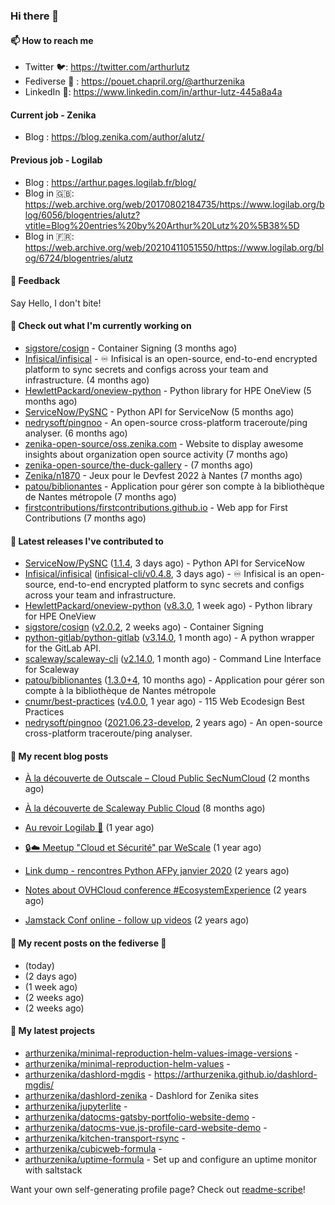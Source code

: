 ### Hi there 👋

#### 📫 How to reach me

- Twitter 🐦: https://twitter.com/arthurlutz
- Fediverse 🐘 : https://pouet.chapril.org/@arthurzenika
- LinkedIn 👔:  https://www.linkedin.com/in/arthur-lutz-445a8a4a

#### Current job - Zenika 

- Blog : https://blog.zenika.com/author/alutz/

#### Previous job - Logilab

- Blog : https://arthur.pages.logilab.fr/blog/
- Blog in 🇬🇧: https://web.archive.org/web/20170802184735/https://www.logilab.org/blog/6056/blogentries/alutz?vtitle=Blog%20entries%20by%20Arthur%20Lutz%20%5B38%5D
- Blog in 🇫🇷: https://web.archive.org/web/20210411051550/https://www.logilab.org/blog/6724/blogentries/alutz

#### 💬 Feedback

Say Hello, I don't bite!

#### 👷 Check out what I'm currently working on

- [sigstore/cosign](https://github.com/sigstore/cosign) - Container Signing (3 months ago)
- [Infisical/infisical](https://github.com/Infisical/infisical) - ♾ Infisical is an open-source, end-to-end encrypted platform to sync secrets and configs across your team and infrastructure. (4 months ago)
- [HewlettPackard/oneview-python](https://github.com/HewlettPackard/oneview-python) - Python library for HPE OneView (5 months ago)
- [ServiceNow/PySNC](https://github.com/ServiceNow/PySNC) - Python API for ServiceNow (5 months ago)
- [nedrysoft/pingnoo](https://github.com/nedrysoft/pingnoo) - An open-source cross-platform traceroute/ping analyser. (6 months ago)
- [zenika-open-source/oss.zenika.com](https://github.com/zenika-open-source/oss.zenika.com) - Website to display awesome insights about organization open source activity (7 months ago)
- [zenika-open-source/the-duck-gallery](https://github.com/zenika-open-source/the-duck-gallery) -  (7 months ago)
- [Zenika/n1870](https://github.com/Zenika/n1870) - Jeux pour le Devfest 2022 à Nantes (7 months ago)
- [patou/biblionantes](https://github.com/patou/biblionantes) - Application pour gérer son compte à la bibliothèque de Nantes métropole (7 months ago)
- [firstcontributions/firstcontributions.github.io](https://github.com/firstcontributions/firstcontributions.github.io) - Web app for First Contributions (7 months ago)


#### 🔭 Latest releases I've contributed to

- [ServiceNow/PySNC](https://github.com/ServiceNow/PySNC) ([1.1.4](https://github.com/ServiceNow/PySNC/releases/tag/1.1.4), 3 days ago) - Python API for ServiceNow
- [Infisical/infisical](https://github.com/Infisical/infisical) ([infisical-cli/v0.4.8](https://github.com/Infisical/infisical/releases/tag/infisical-cli/v0.4.8), 3 days ago) - ♾ Infisical is an open-source, end-to-end encrypted platform to sync secrets and configs across your team and infrastructure.
- [HewlettPackard/oneview-python](https://github.com/HewlettPackard/oneview-python) ([v8.3.0](https://github.com/HewlettPackard/oneview-python/releases/tag/v8.3.0), 1 week ago) - Python library for HPE OneView
- [sigstore/cosign](https://github.com/sigstore/cosign) ([v2.0.2](https://github.com/sigstore/cosign/releases/tag/v2.0.2), 2 weeks ago) - Container Signing
- [python-gitlab/python-gitlab](https://github.com/python-gitlab/python-gitlab) ([v3.14.0](https://github.com/python-gitlab/python-gitlab/releases/tag/v3.14.0), 1 month ago) - A python wrapper for the GitLab API.
- [scaleway/scaleway-cli](https://github.com/scaleway/scaleway-cli) ([v2.14.0](https://github.com/scaleway/scaleway-cli/releases/tag/v2.14.0), 1 month ago) - Command Line Interface for Scaleway
- [patou/biblionantes](https://github.com/patou/biblionantes) ([1.3.0&#43;4](https://github.com/patou/biblionantes/releases/tag/1.3.0%2B4), 10 months ago) - Application pour gérer son compte à la bibliothèque de Nantes métropole
- [cnumr/best-practices](https://github.com/cnumr/best-practices) ([v4.0.0](https://github.com/cnumr/best-practices/releases/tag/v4.0.0), 1 year ago) - 115 Web Ecodesign Best Practices
- [nedrysoft/pingnoo](https://github.com/nedrysoft/pingnoo) ([2021.06.23-develop](https://github.com/nedrysoft/pingnoo/releases/tag/2021.06.23-develop), 2 years ago) - An open-source cross-platform traceroute/ping analyser.

#### 📜 My recent blog posts 

- [À la découverte de Outscale – Cloud Public SecNumCloud](https://blog.zenika.com/2023/02/21/a-la-decouverte-de-outscale-cloud-public-secnumcloud/) (2 months ago)
- [À la découverte de Scaleway Public Cloud](https://blog.zenika.com/2022/09/07/a-la-decouverte-de-scaleway-public-cloud/) (8 months ago)

- [Au revoir Logilab 👋](https://arthur.pages.logilab.fr/blog/au-revoir-logilab.html) (1 year ago)
- [🔒☁️ Meetup &#34;Cloud et Sécurité&#34; par WeScale](https://arthur.pages.logilab.fr/blog/meetup-cloud-et-securite-par-wescale.html) (1 year ago)
- [Link dump - rencontres Python AFPy janvier 2020](https://arthur.pages.logilab.fr/blog/link-dump-rencontres-python-afpy-janvier-2020.html) (2 years ago)
- [Notes about OVHCloud conference #EcosystemExperience](https://arthur.pages.logilab.fr/blog/notes-about-ovhcloud-conference-ecosystemexperience.html) (2 years ago)
- [Jamstack Conf online - follow up videos](https://arthur.pages.logilab.fr/blog/jamstack-conf-online-follow-up-videos.html) (2 years ago)

#### 📜 My recent posts on the fediverse 🐘

- [](https://pouet.chapril.org/@arthurzenika/110349316020386718) (today)
- [](https://pouet.chapril.org/@arthurzenika/110337730581590871) (2 days ago)
- [](https://pouet.chapril.org/@arthurzenika/110304377020661929) (1 week ago)
- [](https://pouet.chapril.org/@arthurzenika/110237579710672619) (2 weeks ago)
- [](https://pouet.chapril.org/@arthurzenika/110237572828665206) (2 weeks ago)

#### 🌱 My latest projects

- [arthurzenika/minimal-reproduction-helm-values-image-versions](https://github.com/arthurzenika/minimal-reproduction-helm-values-image-versions) - 
- [arthurzenika/minimal-reproduction-helm-values](https://github.com/arthurzenika/minimal-reproduction-helm-values) - 
- [arthurzenika/dashlord-mgdis](https://github.com/arthurzenika/dashlord-mgdis) - https://arthurzenika.github.io/dashlord-mgdis/
- [arthurzenika/dashlord-zenika](https://github.com/arthurzenika/dashlord-zenika) - Dashlord for Zenika sites
- [arthurzenika/jupyterlite](https://github.com/arthurzenika/jupyterlite) - 
- [arthurzenika/datocms-gatsby-portfolio-website-demo](https://github.com/arthurzenika/datocms-gatsby-portfolio-website-demo) - 
- [arthurzenika/datocms-vue.js-profile-card-website-demo](https://github.com/arthurzenika/datocms-vue.js-profile-card-website-demo) - 
- [arthurzenika/kitchen-transport-rsync](https://github.com/arthurzenika/kitchen-transport-rsync) - 
- [arthurzenika/cubicweb-formula](https://github.com/arthurzenika/cubicweb-formula) - 
- [arthurzenika/uptime-formula](https://github.com/arthurzenika/uptime-formula) -  Set up and configure an uptime monitor with saltstack



Want your own self-generating profile page? Check out [readme-scribe](https://github.com/muesli/readme-scribe)!

